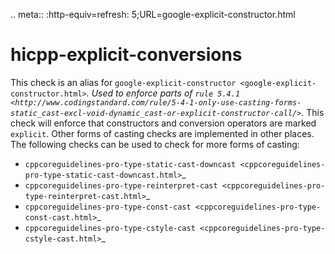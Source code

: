 .. meta:: :http-equiv=refresh: 5;URL=google-explicit-constructor.html

hicpp-explicit-conversions
==========================

This check is an alias for
`google-explicit-constructor <google-explicit-constructor.html>`*. Used
to enforce parts of
`rule 5.4.1 <http://www.codingstandard.com/rule/5-4-1-only-use-casting-forms-static_cast-excl-void-dynamic_cast-or-explicit-constructor-call/>`*.
This check will enforce that constructors and conversion operators are
marked `explicit`. Other forms of casting checks are implemented in
other places. The following checks can be used to check for more forms
of casting:

-   `cppcoreguidelines-pro-type-static-cast-downcast <cppcoreguidelines-pro-type-static-cast-downcast.html>`\_
-   `cppcoreguidelines-pro-type-reinterpret-cast <cppcoreguidelines-pro-type-reinterpret-cast.html>`\_
-   `cppcoreguidelines-pro-type-const-cast <cppcoreguidelines-pro-type-const-cast.html>`\_
-   `cppcoreguidelines-pro-type-cstyle-cast <cppcoreguidelines-pro-type-cstyle-cast.html>`\_
